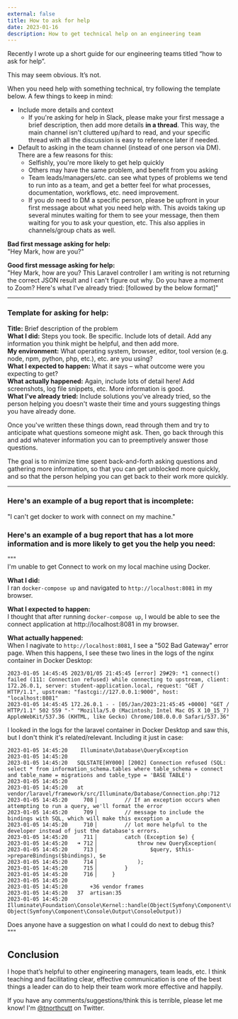 ```yaml
---
external: false
title: How to ask for help
date: 2023-01-16
description: How to get technical help on an engineering team
---
```


Recently I wrote up a short guide for our engineering teams titled “how to ask for help”.

This may seem obvious. It’s not.

When you need help with something technical, try following the template below. A few things to keep in mind:

- Include more details and context
  - If you're asking for help in Slack, please make your first message a brief description, then add more details **in a thread**. This way, the main channel isn't cluttered up/hard to read, and your specific thread with all the discussion is easy to reference later if needed.
- Default to asking in the team channel (instead of one person via DM). There are a few reasons for this:
  - Selfishly, you're more likely to get help quickly
  - Others may have the same problem, and benefit from you asking
  - Team leads/managers/etc. can see what types of problems we tend to run into as a team, and get a better feel for what processes, documentation, workflows, etc. need improvement.
  - If you _do_ need to DM a specific person, please be upfront in your first message about what you need help with. This avoids taking up several minutes waiting for them to see your message, then them waiting for you to ask your question, etc. This also applies in channels/group chats as well.

**Bad first message asking for help:**  
"Hey Mark, how are you?"

**Good first message asking for help:**  
"Hey Mark, how are you? This Laravel controller I am writing is not returning the correct JSON result and I can't figure out why. Do you have a moment to Zoom? Here's what I've already tried: [followed by the below format]"

---

### Template for asking for help:

**Title:** Brief description of the problem  
**What I did:** Steps you took. Be specific. Include lots of detail. Add any information you think might be helpful, and then add more.  
**My environment:** What operating system, browser, editor, tool version (e.g. node, npm, python, php, etc.), etc. are you using?  
**What I expected to happen:** What it says – what outcome were you expecting to get?  
**What actually happened:** Again, include lots of detail here! Add screenshots, log file snippets, etc. More information is good.  
**What I've already tried:** Include solutions you've already tried, so the person helping you doesn't waste their time and yours suggesting things you have already done.

Once you've written these things down, read through them and try to anticipate what questions someone might ask. Then, go back through this and add whatever information you can to preemptively answer those questions.

The goal is to minimize time spent back-and-forth asking questions and gathering more information, so that you can get unblocked more quickly, and so that the person helping you can get back to their work more quickly.

---

### Here's an example of a bug report that is incomplete:

"I can't get docker to work with connect on my machine."

### Here's an example of a bug report that has a lot more information and is more likely to get you the help you need:

"""  
I'm unable to get Connect to work on my local machine using Docker.

**What I did:**  
I ran `docker-compose up` and navigated to `http://localhost:8081` in my browser.

**What I expected to happen:**  
I thought that after running `docker-compose up`, I would be able to see the connect application at http://localhost:8081 in my browser.

**What actually happened:**  
When I nagivate to `http://localhost:8081`, I see a "502 Bad Gateway" error page. When this happens, I see these two lines in the logs of the nginx container in Docker Desktop:

```
2023-01-05 14:45:45 2023/01/05 21:45:45 [error] 29#29: *1 connect() failed (111: Connection refused) while connecting to upstream, client: 172.26.0.1, server: student-application.local, request: "GET / HTTP/1.1", upstream: "fastcgi://127.0.0.1:9000", host: "localhost:8081"
2023-01-05 14:45:45 172.26.0.1 - - [05/Jan/2023:21:45:45 +0000] "GET / HTTP/1.1" 502 559 "-" "Mozilla/5.0 (Macintosh; Intel Mac OS X 10_15_7) AppleWebKit/537.36 (KHTML, like Gecko) Chrome/108.0.0.0 Safari/537.36"
```

I looked in the logs for the laravel container in Docker Desktop and saw this, but I don't think it's related/relevant. Including it just in case:

```
2023-01-05 14:45:20    Illuminate\Database\QueryException
2023-01-05 14:45:20
2023-01-05 14:45:20   SQLSTATE[HY000] [2002] Connection refused (SQL: select * from information_schema.tables where table_schema = connect and table_name = migrations and table_type = 'BASE TABLE')
2023-01-05 14:45:20
2023-01-05 14:45:20   at vendor/laravel/framework/src/Illuminate/Database/Connection.php:712
2023-01-05 14:45:20     708▕         // If an exception occurs when attempting to run a query, we'll format the error
2023-01-05 14:45:20     709▕         // message to include the bindings with SQL, which will make this exception a
2023-01-05 14:45:20     710▕         // lot more helpful to the developer instead of just the database's errors.
2023-01-05 14:45:20     711▕         catch (Exception $e) {
2023-01-05 14:45:20   ➜ 712▕             throw new QueryException(
2023-01-05 14:45:20     713▕                 $query, $this->prepareBindings($bindings), $e
2023-01-05 14:45:20     714▕             );
2023-01-05 14:45:20     715▕         }
2023-01-05 14:45:20     716▕     }
2023-01-05 14:45:20
2023-01-05 14:45:20       +36 vendor frames
2023-01-05 14:45:20   37  artisan:35
2023-01-05 14:45:20       Illuminate\Foundation\Console\Kernel::handle(Object(Symfony\Component\Console\Input\ArgvInput), Object(Symfony\Component\Console\Output\ConsoleOutput))
```

Does anyone have a suggestion on what I could do next to debug this?  
"""

## Conclusion

I hope that’s helpful to other engineering managers, team leads, etc. I think teaching and facilitating clear, effective communication is one of the best things a leader can do to help their team work more effective and happily.

If you have any comments/suggestions/think this is terrible, please let me know! I'm [@tnorthcutt](https://twitter.com/tnorthcutt) on Twitter.
